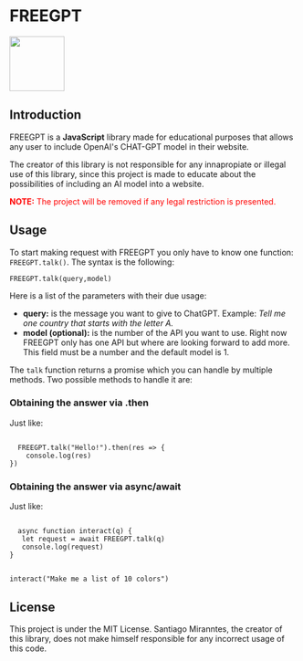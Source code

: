 <h1>FREEGPT</h1>
<img style="width:10vw;" src="https://i.ibb.co/kqkwx1h/Pics-Art-12-01-04-58-04.png">
<h2>Introduction</h2>
<p>FREEGPT is a <b>JavaScript</b> library made for educational purposes that allows any user to include OpenAI's CHAT-GPT model in their website.</p>
<p>The creator of this library is not responsible for any innapropiate or illegal use of this library, since this project is made to educate about the possibilities of including an AI model into a website.</p>
<p style="color:red" alt="FREEGPT logo" title="FREEGPT logo"><b>NOTE:</b> The project will be removed if any legal restriction is presented.</p>

<h2 id="usage">Usage</h2>

<p>To start making request with FREEGPT you only have to know one function: <code>FREEGPT.talk()</code>. The syntax is the following:</p>
<code>FREEGPT.talk(query,model)</code>
<p>Here is a list of the parameters with their due usage:</p>

<ul>
  <li><b>query:</b> is the message you want to give to ChatGPT. Example: <i>Tell me one country that starts with the letter A.</i></li>
  <li><b>model (optional):</b> is the number of the API you want to use. Right now FREEGPT only has one API but where are looking forward to add more. This field must be a number and the default model is 1.</li>
  
</ul>

<p>The <code>talk</code> function returns a promise which you can handle by multiple methods. Two possible methods to handle it are:</p>

<h3>Obtaining the answer via .then</h3>

<p>Just like:</p>

<code>
  FREEGPT.talk("Hello!").then(res => {
    console.log(res)
})
</code>

<h3>Obtaining the answer via async/await</h3>

<p>Just like:</p>
<code>
  async function interact(q) {
   let request = await FREEGPT.talk(q)
   console.log(request)
}

interact("Make me a list of 10 colors")
</code>

<h2>License</h2>

<p>This project is under the MIT License. Santiago Miranntes, the creator of this library, does not make himself responsible for any incorrect usage of this code.</p>
